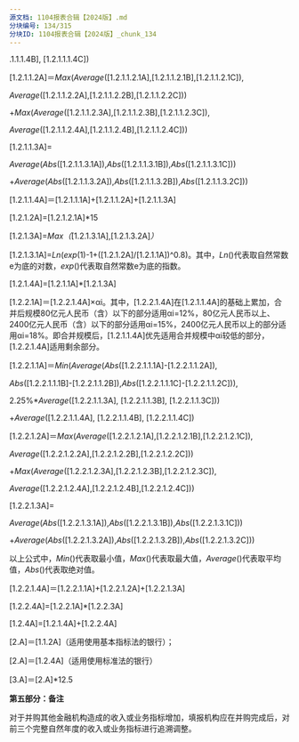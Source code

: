 ```yaml
---
源文档: 1104报表合辑【2024版】.md
分块编号: 134/315
分块ID: 1104报表合辑【2024版】_chunk_134
---
```


.1.1.1.4B], [1.2.1.1.1.4C])

[1.2.1.1.2A]＝*Max*(*Average*([1.2.1.1.2.1A],[1.2.1.1.2.1B],[1.2.1.1.2.1C]),

*Average*([1.2.1.1.2.2A],[1.2.1.1.2.2B],[1.2.1.1.2.2C]))

+*Max*(*Average*([1.2.1.1.2.3A],[1.2.1.1.2.3B],[1.2.1.1.2.3C]),

*Average*([1.2.1.1.2.4A],[1.2.1.1.2.4B],[1.2.1.1.2.4C]))

[1.2.1.1.3A]=

*Average*(*Abs*([1.2.1.1.3.1A]),*Abs*([1.2.1.1.3.1B]),*Abs*([1.2.1.1.3.1C]))

+*Average*(*Abs*([1.2.1.1.3.2A]),*Abs*([1.2.1.1.3.2B]),*Abs*([1.2.1.1.3.2C]))

[1.2.1.1.4A]＝[1.2.1.1.1A]+[1.2.1.1.2A]+[1.2.1.1.3A]

[1.2.1.2A]=[1.2.1.2.1A]\*15

[1.2.1.3A]=*Max（*[1.2.1.3.1A],[1.2.1.3.2A]*）*

[1.2.1.3.1A]=*Ln*(*exp*(1)-1+([1.2.1.2A]/[1.2.1.1A])^0.8)。其中，*Ln*()代表取自然常数e为底的对数，*exp*()代表取自然常数e为底的指数。

[1.2.1.4A]=[1.2.1.1A]\*[1.2.1.3A]

[1.2.2.1A]＝[1.2.2.1.4A]×αi。其中，[1.2.2.1.4A]在[1.2.1.1.4A]的基础上累加，合并后规模80亿元人民币（含）以下的部分适用αi=12%，80亿元人民币以上、2400亿元人民币（含）以下的部分适用αi=15%，2400亿元人民币以上的部分适用αi=18%。即合并规模后，[1.2.1.1.4A]优先适用合并规模中αi较低的部分，[1.2.2.1.4A]适用剩余部分。

[1.2.2.1.1A]＝*Min*(*Average*(*Abs*([1.2.2.1.1.1A]-[1.2.2.1.1.2A]),

*Abs*([1.2.2.1.1.1B]-[1.2.2.1.1.2B]),*Abs*([1.2.2.1.1.1C]-[1.2.2.1.1.2C])),

2.25%\**Average*([1.2.2.1.1.3A], [1.2.2.1.1.3B], [1.2.2.1.1.3C]))

+*Average*([1.2.2.1.1.4A], [1.2.2.1.1.4B], [1.2.2.1.1.4C])

[1.2.2.1.2A]＝*Max*(*Average*([1.2.2.1.2.1A],[1.2.2.1.2.1B],[1.2.2.1.2.1C]),

*Average*([1.2.2.1.2.2A],[1.2.2.1.2.2B],[1.2.2.1.2.2C]))

+*Max*(*Average*([1.2.2.1.2.3A],[1.2.2.1.2.3B],[1.2.2.1.2.3C]),

*Average*([1.2.2.1.2.4A],[1.2.2.1.2.4B],[1.2.2.1.2.4C]))

[1.2.2.1.3A]=

*Average*(*Abs*([1.2.2.1.3.1A]),*Abs*([1.2.2.1.3.1B]),*Abs*([1.2.2.1.3.1C]))

+*Average*(*Abs*([1.2.2.1.3.2A]),*Abs*([1.2.2.1.3.2B]),*Abs*([1.2.2.1.3.2C]))

以上公式中，*Min*()代表取最小值，*Max*()代表取最大值，*Average*()代表取平均值，*Abs*()代表取绝对值。

[1.2.2.1.4A]＝[1.2.2.1.1A]+[1.2.2.1.2A]+[1.2.2.1.3A]

[1.2.2.4A]=[1.2.2.1A]\*[1.2.2.3A]

[1.2.4A]=[1.2.1.4A]+[1.2.2.4A]

[2.A]＝[1.1.2A]（适用使用基本指标法的银行）；

[2.A]＝[1.2.4A]（适用使用标准法的银行）

[3.A]＝[2.A]\*12.5

**第五部分：备注**

对于并购其他金融机构造成的收入或业务指标增加，填报机构应在并购完成后，对前三个完整自然年度的收入或业务指标进行追溯调整。


